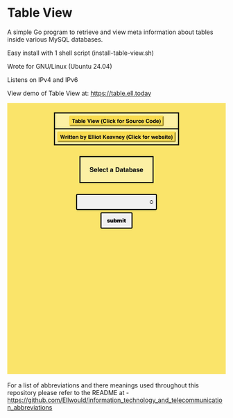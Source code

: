 # Table View
A simple Go program to retrieve and view meta information about tables inside various MySQL databases.

Easy install with 1 shell script (install-table-view.sh)

Wrote for GNU/Linux (Ubuntu 24.04)

Listens on IPv4 and IPv6

View demo of Table View at: https://table.ell.today

![image](https://github.com/Ellwould/table-view/blob/main/image/default.jpg)

For a list of abbreviations and there meanings used throughout this repository please refer to the README at - https://github.com/Ellwould/information_technology_and_telecommunication_abbreviations

